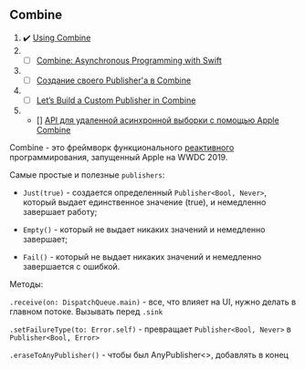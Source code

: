 ## Combine

1. :heavy_check_mark: [Using Combine](https://heckj.github.io/swiftui-notes/)
2. - [ ] [Combine: Asynchronous Programming with Swift](https://www.raywenderlich.com/books/combine-asynchronous-programming-with-swift/v1.0/chapters/16-error-handling)
3. - [ ] [Создание своего Publisher'a в Combine](https://habr.com/ru/post/482690/)
4. - [ ] [Let’s Build a Custom Publisher in Combine](https://thoughtbot.com/blog/lets-build-a-custom-publisher-in-combine)
5. - [] [API для удаленной асинхронной выборки с помощью Apple Combine](https://habr.com/ru/post/476678/)


Combine - это фреймворк функционального [реактивного](https://github.com/eldaroid/iOSWiki/blob/master/DesignPattern/ReactiveProgramming.md) программирования, запущенный Apple на WWDC 2019. 

Самыe простые и полезные `publishers`:

* `Just(true)` - создается определенный `Publisher<Bool, Never>`, который выдает единственное значение (true), и немедленно завершает работу;
 
* `Empty()` - который не выдает никаких значений и немедленно завершает;

* `Fail()` - который не выдает никаких значений и немедленно завершается с ошибкой.

Методы: 

`.receive(on: DispatchQueue.main)` - все, что влияет на UI, нужно делать в главном потоке. Вызывать перед `.sink`

`.setFailureType(to: Error.self)` - превращает `Publisher<Bool, Never>` в `Publisher<Bool, Error>`

`.eraseToAnyPublisher()` - чтобы был AnyPublisher<>, добавлять в конец

